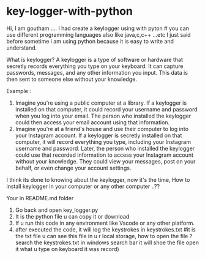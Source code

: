 # key-logger-with-python
Hi, I am goutham ....
I had create a keylogger using with pyton # you can use different programming languages also like java,c,c++ ...etc
I just said before sometime i am using python because it is easy to write and understand.

What is keylogger?
A keylogger is a type of software or hardware that secretly records everything you type on your keyboard. It can capture passwords, messages, and any other information you input. This data is then sent to someone else without your knowledge.

Example :
1. Imagine you're using a public computer at a library. If a keylogger is installed on that computer, it could record your username and password when you log into your email. The person who installed the keylogger could then access your email account using that information.
2. Imagine you're at a friend's house and use their computer to log into your Instagram account. If a keylogger is secretly installed on that computer, it will record everything you type, including your Instagram username and password. Later, the person who installed the keylogger could use that recorded information to access your Instagram account without your knowledge. They could view your messages, post on your behalf, or even change your account settings.

I think its done to knowing about the keylogger, now it's the time, How to install keylogger in your computer or any other computer ..??

Your in README.md folder
1. Go back and open key_logger.py
2. It is the python file u can copy it or download
3. If u run this code in any environment like Vscode or any other platform.
4. after executed the code, it will log the keystrokes in keystrokes.txt
#it is the txt file u can see this file in u r local storage, how to open the file ? search the keystrokes.txt in windows search bar it will shoe the file open it what u type on keyboard it was record)
